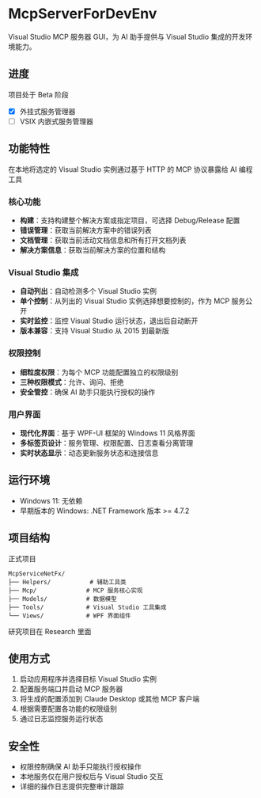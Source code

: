 # McpServerForDevEnv

Visual Studio MCP 服务器 GUI，为 AI 助手提供与 Visual Studio 集成的开发环境能力。

## 进度
项目处于 Beta 阶段

- [x] 外挂式服务管理器
- [ ] VSIX 内嵌式服务管理器

## 功能特性

在本地将选定的 Visual Studio 实例通过基于 HTTP 的 MCP 协议暴露给 AI 编程工具

### 核心功能
- **构建**：支持构建整个解决方案或指定项目，可选择 Debug/Release 配置
- **错误管理**：获取当前解决方案中的错误列表
- **文档管理**：获取当前活动文档信息和所有打开文档列表
- **解决方案信息**：获取当前解决方案的位置和结构

### Visual Studio 集成
- **自动列出**：自动检测多个 Visual Studio 实例
- **单个控制**：从列出的 Visual Studio 实例选择想要控制的，作为 MCP 服务公开
- **实时监控**：监控 Visual Studio 运行状态，退出后自动断开
- **版本兼容**：支持 Visual Studio 从 2015 到最新版

### 权限控制
- **细粒度权限**：为每个 MCP 功能配置独立的权限级别
- **三种权限模式**：允许、询问、拒绝
- **安全管控**：确保 AI 助手只能执行授权的操作

### 用户界面
- **现代化界面**：基于 WPF-UI 框架的 Windows 11 风格界面
- **多标签页设计**：服务管理、权限配置、日志查看分离管理
- **实时状态显示**：动态更新服务状态和连接信息

## 运行环境
- Windows 11: 无依赖
- 早期版本的 Windows: .NET Framework 版本 >= 4.7.2

## 项目结构

正式项目
```
McpServiceNetFx/
├── Helpers/           # 辅助工具类
├── Mcp/              # MCP 服务核心实现
├── Models/           # 数据模型
├── Tools/            # Visual Studio 工具集成
└── Views/            # WPF 界面组件
```

研究项目在 Research 里面

## 使用方式

1. 启动应用程序并选择目标 Visual Studio 实例
2. 配置服务端口并启动 MCP 服务器
3. 将生成的配置添加到 Claude Desktop 或其他 MCP 客户端
4. 根据需要配置各功能的权限级别
5. 通过日志监控服务运行状态

## 安全性

- 权限控制确保 AI 助手只能执行授权操作
- 本地服务仅在用户授权后与 Visual Studio 交互
- 详细的操作日志提供完整审计跟踪